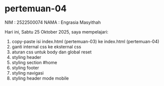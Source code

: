 # pertemuan-04
NIM : 2522500074
NAMA : Engrasia Masyithah

Hari ini, Sabtu 25 Oktober 2025, saya mempelajari:   
<ol>
  <li>copy-paste isi index.html (pertemuan-03) ke index.html (pertemuan-04)</li>
  <li>ganti internal css ke eksternal css</li>
  <li>aturan css untuk body dan global reset</li>
  <li>styling header</li>
  <li>styling section #home</li>
  <li>styling footer</li>
  <li>styling navigasi</li>
  <li>styling header mode mobile</li>
<ol>   